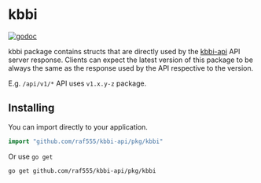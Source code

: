 # kbbi

[![godoc](https://godoc.org/github.com/raf555/kbbi-api/pkg/kbbi?status.svg)][godoc]

kbbi package contains structs that are directly used by the [kbbi-api][] API server response.
Clients can expect the latest version of this package to be always the same as the response used by the API respective to the version.

E.g. `/api/v1/*` API uses `v1.x.y-z` package.  

[godoc]: https://godoc.org/github.com/raf555/kbbi-api/pkg/kbbi
[kbbi-api]: https://github.com/raf555/kbbi-api

## Installing

You can import directly to your application.

```go
import "github.com/raf555/kbbi-api/pkg/kbbi"
```

Or use `go get`

```sh
go get github.com/raf555/kbbi-api/pkg/kbbi
```
